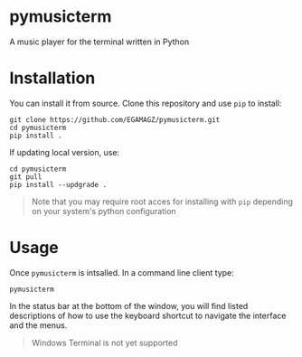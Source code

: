 # pymusicterm

A music player for the terminal written in Python

# Installation

<!-- To install `pymusicterm`, it is recommended to use pip:
```
pip install pymusicterm
``` -->

You can install it from source. Clone this repository and use `pip` to install:
```
git clone https://github.com/EGAMAGZ/pymusicterm.git
cd pymusicterm
pip install .
```

<!-- If `pymusicterm` is already installed and you would like to update it, use:
```
pip install --upgrade pymusicterm
``` -->

If updating local version, use:
```
cd pymusicterm
git pull
pip install --updgrade .
```

> Note that you may require root acces for installing with `pip` depending on your system's python configuration

<!-- # Demo -->

# Usage
Once `pymusicterm` is intsalled. In a command line client type:
```
pymusicterm
```

In the status bar at the bottom of the window, you will find listed descriptions of how to use the keyboard shortcut to navigate the interface and the menus.

> Windows Terminal is not yet supported
